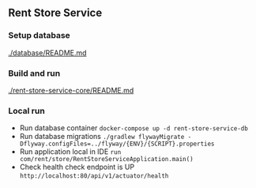 ## Rent Store Service

### Setup database
[./database/README.md](database/README.md)

### Build and run
[./rent-store-service-core/README.md](rent-store-service-core/README.md)

### Local run
- Run database container
  `docker-compose up -d rent-store-service-db`
- Run database migrations
  `./gradlew flywayMigrate -Dflyway.configFiles=../flyway/{ENV}/{SCRIPT}.properties`
- Run application local in IDE
  `run com/rent/store/RentStoreServiceApplication.main()`
- Check health check endpoint is UP
  `http://localhost:80/api/v1/actuator/health`
